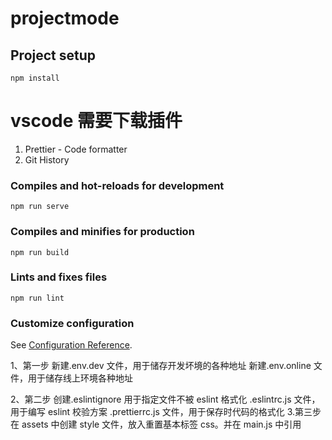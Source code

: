 # projectmode

## Project setup

```
npm install
```

# vscode 需要下载插件

1. Prettier - Code formatter
2. Git History

### Compiles and hot-reloads for development

```
npm run serve
```

### Compiles and minifies for production

```
npm run build
```

### Lints and fixes files

```
npm run lint
```

### Customize configuration

See [Configuration Reference](https://cli.vuejs.org/config/).

1、第一步
新建.env.dev 文件，用于储存开发坏境的各种地址
新建.env.online 文件，用于储存线上环境各种地址

2、第二步
创建.eslintignore 用于指定文件不被 eslint 格式化
.eslintrc.js 文件，用于编写 eslint 校验方案
.prettierrc.js 文件，用于保存时代码的格式化 3.第三步
在 assets 中创建 style 文件，放入重置基本标签 css。并在 main.js 中引用
